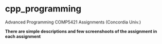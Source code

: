 # cpp_programming
Advanced Programming COMP5421 Assignments (Concordia Univ.)

**There are simple descriptions and few screenshoots of the assignment in each assignment**
